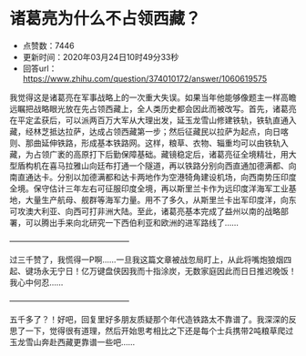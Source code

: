 # 诸葛亮为什么不占领西藏？
- 点赞数：7446
- 更新时间：2020年03月24日10时49分33秒
- 回答url：https://www.zhihu.com/question/374010172/answer/1060619575
<body>
 <p data-pid="IJyWX6tA">我觉得这是诸葛亮在军事战略上的一次重大失误。如果当年他能够像题主一样高瞻远瞩把战略眼光放在先占领西藏上，全人类历史都会因此而被改写。首先，诸葛亮在平定孟获后，可以派两百万大军从大理出发，延玉龙雪山修建铁轨，铁轨直通入藏，经林芝抵达拉萨，达成占领西藏第一步；然后征藏民以拉萨为起点，向日喀则、那曲延伸铁路，形成基本铁路网。这样，粮草、衣物、辎重均可以由铁轨入藏，为占领广袤的高原打下后勤保障基础。藏镜稳定后，诸葛亮征全境精壮，用大型盾构机在喜马拉雅山向廷布打通一个隧道，再以铁路分别向西直通加德满都、向南直通达卡。分别以加德满都和达卡两地作为空港犄角建设机场，向西南势压印度全境。保守估计三年左右可征服印度全境，再以斯里兰卡作为远印度洋海军工业基地，大量生产航母、舰群等海军力量。用不了多久，从斯里兰卡出军印度洋，向东可攻澳大利亚、向西可打非洲大陆。至此，诸葛亮基本完成了益州以南的战略部署，可以腾出手来向北研究一下西伯利亚和欧洲的进军路线了……</p>
 <p data-pid="AiXH37bt">———————————————</p>
 <p data-pid="7nMQwaX0">过三千赞了，我慌得一P啊……一旦我这篇文章被战忽局盯上，从此将嘴炮狼烟四起、键场永无宁日！亿万键盘侠因我而十指涂炭，无数家庭因此而日日推迟晚饭！我心中何忍……</p>
 <p data-pid="qFu_xl9w">———————————————</p>
 <p data-pid="OmEzDF25">五千多了？！好吧，回复里好多朋友质疑那个年代造铁路太不靠谱了。我深深的反思了一下，觉得很有道理，然后开始思考相比之下还是每个士兵携带2吨粮草爬过玉龙雪山奔赴西藏更靠谱一些吧……</p>
</body>